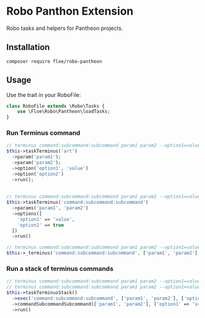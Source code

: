# Robo Panthon Extension

Robo tasks and helpers for Pantheon projects.

## Installation

```composer require floe/robo-pantheon```

## Usage

Use the trait in your RoboFile:

```php
class RoboFile extends \Robo\Tasks {
    use \Floe\Robo\Pantheon\loadTasks;
}
```

### Run Terminus command

```php
// terminus command:subcommand:subcommand param1 param2 --option1=value --option2
$this->taskTerminus('art')
  ->param('param1');
  ->param('param2');
  ->option('option1', 'value')
  ->option('option2')
  ->run();
    
    
// terminus command:subcommand:subcommand param1 param2 --option1=value --option2
$this->taskTerminus('command:subcommand:subcommand')
  ->params('param1', 'param2')
  ->options([
    'option1' => 'value',
    'option2' => true
  ])
  ->run()

// terminus command:subcommand:subcommand param1 param2 --option1=value --option2
$this->_terminus('command:subcommand:subcommand', ['param1', 'param2'], ['option1' => 'value', 'option2' => true]);
```

### Run a stack of terminus commands

```php
// terminus command:subcommand:subcommand param1 param2 --option1=value --option2 &&
// terminus command:subcommand:subcommand param1 param2 --option1=value --option2
$this->taskTerminusStack()
  ->exec('command:subcommand:subcommand', ['param1', 'param2'], ['option1' => 'value', 'option2' => true])
  ->commandSubcommandSubcommand(['param1', 'param2'], ['option1' => 'value', 'option2' => true])
  ->run()
```

